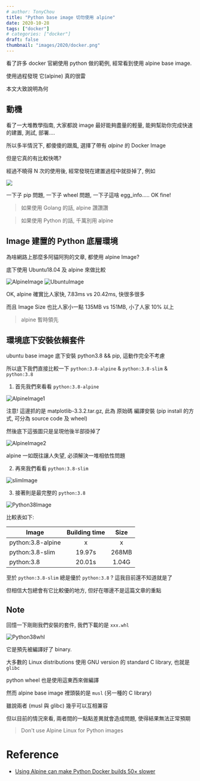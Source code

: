 ```yaml
---
# author: TonyChou
title: "Python base image 切勿使用 alpine"
date: 2020-10-28
tags: ["docker"]
# categories: ["docker"]
draft: false
thumbnail: "images/2020/docker.png"
---
```


看了許多 docker 官網使用 python 做的範例, 經常看到使用 alpine base image.

使用過程發現 它(alpine) 真的很雷

本文大致說明為何

<!--more-->

## 動機

看了一大堆教學指南, 大家都說 image 最好能夠盡量的輕量, 能夠幫助你完成快速的建置, 測試, 部署....

所以多半情況下, 都傻傻的跟風, 選擇了帶有 *alpine* 的 Docker Image

但是它真的有比較快嗎? 

經過不曉得 N 次的使用後, 經常發現在建置過程中就掛掉了, 例如

![](/images/2020/DockerImage-alpine_error.png)

一下子 pip 問題, 一下子 wheel 問題, 一下子這啥 egg_info..... OK fine!

> 如果使用 Golang 的話, alpine 讚讚讚

> 如果使用 Python 的話, 千萬別用 alpine


## Image 建置的 Python 底層環境

為啥網路上那麼多阿貓阿狗的文章, 都使用 alpine Image?

底下使用 Ubuntu18.04 及 alpine 來做比較

![AlpineImage](/images/2020/DockerImage-alpine.png)
![UbuntuImage](/images/2020/DockerImage-ubuntu.png)

OK, alpine 確實比人家快, 7.83ms vs 20.42ms, 快很多很多

而且 Image Size 也比人家小一點 135MB vs 151MB, 小了人家 10% 以上

> alpine 暫時領先


## 環境底下安裝依賴套件

ubuntu base image 底下安裝 python3.8 && pip, 這動作完全不考慮

所以底下我們直接比較一下 `python:3.8-alpine` & `python:3.8-slim` & `python:3.8`

1. 首先我們來看看 `python:3.8-alpine`

![AlpineImage1](/images/2020/DockerImage-alpine1.png)

注意! 這邊抓的是 matplotlib-3.3.2.tar.gz, 此為 原始碼 編譯安裝 (pip install 的方式, 可分為 source code 及 wheel)

然後底下這張圖只是呈現他後半部掛掉了

![AlpineImage2](/images/2020/DockerImage-alpine2.png)

alpine 一如既往讓人失望, 必須解決一堆相依性問題

2. 再來我們看看 `python:3.8-slim`

![slimImage](/images/2020/DockerImage-slim.png)

3. 接著則是最完整的 `python:3.8`

![Python38Image](/images/2020/DockerImage-python38.png)

比較表如下:

Image             | Building time | Size
----------------- |:-------------:|:--------:
python:3.8-alpine | x             | x
python:3.8-slim   | 19.97s        | 268MB
python:3.8        | 20.01s        |  1.04G

至於 `python:3.8-slim` 總是優於 `python:3.8` ? 這我目前還不知道就是了

但相信大包總會有它比較優的地方, 但好在哪邊不是這篇文章的重點


## Note

回憶一下剛剛我們安裝的套件, 我們下載的是 `xxx.whl` 

![Python38whl](/images/2020/DockerImage-python38-whl.png)

它是預先被編譯好了 binary.

大多數的 Linux distributions 使用 GNU version 的 standard C library, 也就是 `glibc`

python wheel 也是使用這東西來做編譯

然而 alpine base image 裡頭裝的是 `musl` (另一種的 C library)

雖說兩者 (musl 與 glibc) 幾乎可以互相兼容

但以目前的情況來看, 兩者間的一點點差異就會造成問題, 使得結果無法正常預期

> Don't use Alpine Linux for Python images


# Reference

- [Using Alpine can make Python Docker builds 50× slower](https://pythonspeed.com/articles/alpine-docker-python/)
